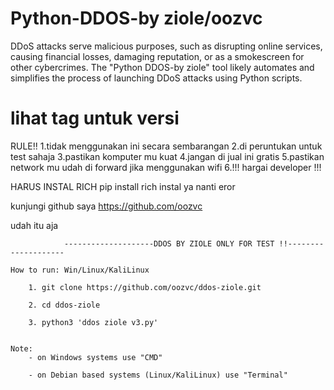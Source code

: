 # Python-DDOS-by ziole/oozvc
DDoS attacks serve malicious purposes, such as disrupting online services, causing financial losses, damaging reputation, or as a smokescreen for other cybercrimes. The "Python DDOS-by ziole" tool likely automates and simplifies the process of launching DDoS attacks using Python scripts.

# lihat tag untuk versi


 RULE!!
1.tidak menggunakan ini secara sembarangan
2.di peruntukan untuk test sahaja 
3.pastikan komputer mu kuat
4.jangan di jual ini gratis
5.pastikan network mu udah di forward jika menggunakan wifi
6.!!! hargai developer !!!

HARUS INSTAL RICH
pip install rich
instal ya nanti eror


kunjungi github saya 
https://github.com/oozvc

udah itu aja


				--------------------DDOS BY ZIOLE ONLY FOR TEST !!--------------------

	How to run: Win/Linux/KaliLinux

		1. git clone https://github.com/oozvc/ddos-ziole.git

		2. cd ddos-ziole

		3. python3 'ddos ziole v3.py'


	Note:
		- on Windows systems use "CMD"

		- on Debian based systems (Linux/KaliLinux) use "Terminal"
